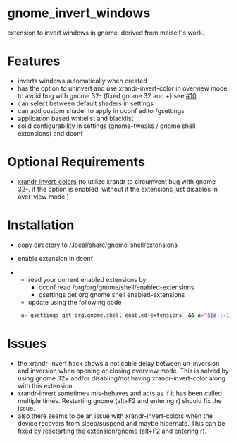 # gnome_invert_windows
extension to invert windows in gnome. derived from maiself's work.

# Features
* inverts windows automatically when created
* has the option to uninvert and use xrandr-invert-color in overview mode to avoid bug with gnome 32- (fixed gnome 32 and +) see [#10](https://github.com/maiself/gnome-shell-extension-invert-color/issues/10 "Issue 10")
* can select between default shaders in settings
* can add custom shader to apply in dconf editor/gsettings
* application based whitelist and blacklist
* solid configurability in settings (gnome-tweaks / gnome shell extensions) and dconf

# Optional Requirements
* [xrandr-invert-colors](https://github.com/zoltanp/xrandr-invert-colors) (to utilize xrandr to circumvent bug with gnome 32-. if the option is enabled, without it the extensions just disables in over-view mode.)

# Installation
* copy directory to /.local/share/gnome-shell/extensions
* enable extension in dconf
* + read your current enabled extensions by
    - dconf read /org/org/gnome/shell/enabled-extensions
    - gsettings get org.gnome.shell enabled-extensions
  + update using the following code

   ````bash
    a=`gsettings get org.gnome.shell enabled-extensions` && a="${a::-1} , 'invert-window@maiself']" && gsettings set org.gnome.shell enabled-extensions "$a"
    ````

# Issues
* the xrandr-invert hack shows a noticable delay between un-inversion and inversion when opening or closing overview mode. This is solved by using gnome 32+ and/or disabling/not having xrandr-invert-color along with this extension.
* xrandr-invert sometimes mis-behaves and acts as if it has been called multiple times. Restarting gnome (alt+F2 and entering r) should fix the issue.
* also there seems to be an issue with xrandr-invert-colors when the device recovers from sleep/suspend and maybe hibernate. This can be fixed by resetarting the extension/gnome (alt+F2 and entering r).
